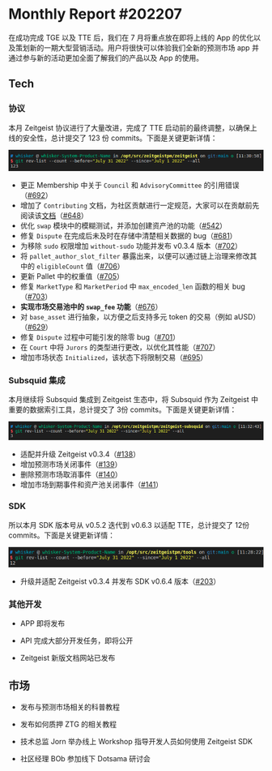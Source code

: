 # Monthly Report #202207

在成功完成 TGE 以及 TTE 后，我们在 7 月将重点放在即将上线的 App 的优化以及策划新的一期大型营销活动。用户将很快可以体验我们全新的预测市场 app 并通过参与新的活动更加全面了解我们的产品以及 App 的使用。

## Tech

### 协议

本月 Zeitgeist 协议进行了大量改进，完成了 TTE 启动前的最终调整，以确保上线的安全性，总计提交了 123 份 commits。下面是关键更新详情：

![](./../img/2022-08-02_11-31.png)

- 更正 Membership 中关于 `Council` 和 `AdvisoryCommittee` 的引用错误（[#692](https://github.com/zeitgeistpm/zeitgeist/commit/396af2afc4fac9860da4d5caca221bd9f3931c70)）
- 增加了 `Contributing` 文档，为社区贡献进行一定规范，大家可以在贡献前先阅读该[文档](https://github.com/zeitgeistpm/zeitgeist/blob/main/CONTRIBUTING.md)（[#648](https://github.com/zeitgeistpm/zeitgeist/commit/a3495993824978eaca50deaa1feab7caec466c47)）
- 优化 `swap` 模块中的模糊测试，并添加创建资产池的功能（[#542](https://github.com/zeitgeistpm/zeitgeist/commit/464180f103acb7898e82d45ba7f39087ec595c07)）
- 修复 `Dispute` 在完成后未及时在存储中清楚相关数据的 bug（[#681](https://github.com/zeitgeistpm/zeitgeist/commit/815d92af2c8d542147cb8bbe58433e820b2be85d)）
- 为移除 `sudo` 权限增加 `without-sudo` 功能并发布 v0.3.4 版本（[#702](https://github.com/zeitgeistpm/zeitgeist/commit/723171517d5c7ea94b9bb22ea9289c2dd8d7fc5f)）
- 将 `pallet_author_slot_filter` 暴露出来，以便可以通过链上治理来修改其中的 `eligibleCount` 值（[#706](https://github.com/zeitgeistpm/zeitgeist/commit/899ed47700030ce67ba404d83ea22fb981e67b0b)）
- 更新 Pallet 中的权重值（[#705](https://github.com/zeitgeistpm/zeitgeist/commit/893344f10798a51294f1bfcb6d4db251000df750)）
- 修复 `MarketType` 和 `MarketPeriod` 中 `max_encoded_len` 函数的相关 bug（[#703](https://github.com/zeitgeistpm/zeitgeist/commit/a98281e5149ef0880477f30dafd5a2b3ca54b8cc)）
- **实现市场交易池中的 `swap_fee` 功能**（[#676](https://github.com/zeitgeistpm/zeitgeist/commit/852ebea1ac6a3d5d3ec6212e01fa2b588a27a65c)）
- 对 `base_asset` 进行抽象，以方便之后支持多元 token 的交易（例如 aUSD）（[#629](https://github.com/zeitgeistpm/zeitgeist/commit/61e1bebe1415929bbdd0bfabb17ba7581e2bdf04)）
- 修复 `Dispute` 过程中可能引发的除零 bug（[#701](https://github.com/zeitgeistpm/zeitgeist/commit/87264f8130b746880dfdbc6f30bad97e662c4f95)）
- 在 `Court` 中将 `Jurors` 的类型进行更改，以优化其性能（[#707](https://github.com/zeitgeistpm/zeitgeist/commit/789d565bde29cb58836dda658def7490b1163924)）
- 增加市场状态 `Initialized`，该状态下将限制交易（[#695](https://github.com/zeitgeistpm/zeitgeist/commit/ba6efa8a2d20884bd2abb3077a341d633ee14f0d)）

### Subsquid 集成

本月继续将 Subsquid 集成到 Zeitgeist 生态中，将 Subsquid 作为 Zeitgeist 中重要的数据索引工具，总计提交了 3份 commits。下面是关键更新详情：

![](./../img/2022-08-02_11-33.png)

- 适配并升级 Zeitgeist v0.3.4（[#138](https://github.com/zeitgeistpm/zeitgeist-subsquid/commit/267514a2ea603f72acf7e0c5f85fc81ffdc61da6)）
- 增加预测市场关闭事件（[#139](https://github.com/zeitgeistpm/zeitgeist-subsquid/commit/5c783c03596f3e893152a3be4fcb6c3a4edd8e79)）
- 删除预测市场取消事件（[#140](https://github.com/zeitgeistpm/zeitgeist-subsquid/commit/24c5d238abbc76bdb2b84de9e9ea96bb77197773)）
- 增加市场到期事件和资产池关闭事件（[#141](https://github.com/zeitgeistpm/zeitgeist-subsquid/commit/831c4a59d51a06186a3f46b425443f1ad4dcd430)）

### SDK

所以本月 SDK 版本号从 v0.5.2 迭代到 v0.6.3 以适配 TTE，总计提交了 12份 commits。下面是关键更新详情：

![](./../img/2022-08-02_11-28.png)

- 升级并适配 Zeitgeist v0.3.4 并发布 SDK v0.6.4 版本（[#203](https://github.com/zeitgeistpm/tools/commit/8488e9aaee0782c88143e6bb6b18298297a0c6c6)）

### 其他开发

- APP 即将发布

- API 完成大部分开发任务，即将公开

- Zeitgeist 新版文档网站已发布

## 市场

- 发布与预测市场相关的科普教程

- 发布如何质押 ZTG 的相关教程

- 技术总监 Jorn 举办线上 Workshop 指导开发人员如何使用 Zeitgeist SDK

- 社区经理 BOb 参加线下 Dotsama 研讨会
